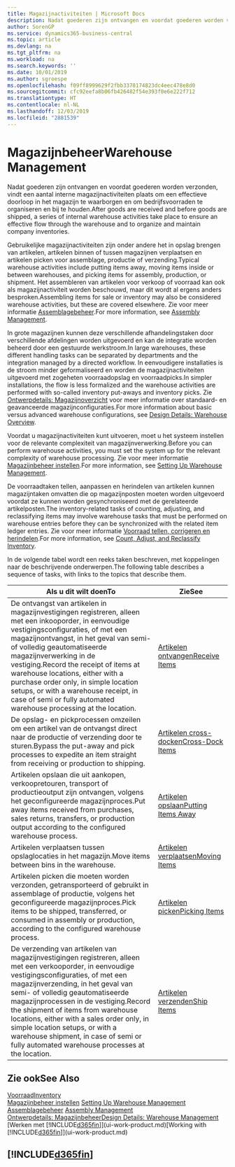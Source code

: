 ```yaml
---
title: Magazijnactiviteiten | Microsoft Docs
description: Nadat goederen zijn ontvangen en voordat goederen worden verzonden, vindt een aantal interne magazijnactiviteiten plaats om een effectieve doorloop in het magazijn te waarborgen en om bedrijfsvoorraden te organiseren en bij te houden.
author: SorenGP
ms.service: dynamics365-business-central
ms.topic: article
ms.devlang: na
ms.tgt_pltfrm: na
ms.workload: na
ms.search.keywords: ''
ms.date: 10/01/2019
ms.author: sgroespe
ms.openlocfilehash: f09ff8999629f2fbb3378174823dc4eec478e8d0
ms.sourcegitcommit: cfc92eefa8b06fb426482f54e393f0e6e222f712
ms.translationtype: HT
ms.contentlocale: nl-NL
ms.lasthandoff: 12/03/2019
ms.locfileid: "2881539"
---
```

# <a name="warehouse-management"></a><span data-ttu-id="baed4-103">Magazijnbeheer</span><span class="sxs-lookup"><span data-stu-id="baed4-103">Warehouse Management</span></span>
<span data-ttu-id="baed4-104">Nadat goederen zijn ontvangen en voordat goederen worden verzonden, vindt een aantal interne magazijnactiviteiten plaats om een effectieve doorloop in het magazijn te waarborgen en om bedrijfsvoorraden te organiseren en bij te houden.</span><span class="sxs-lookup"><span data-stu-id="baed4-104">After goods are received and before goods are shipped, a series of internal warehouse activities take place to ensure an effective flow through the warehouse and to organize and maintain company inventories.</span></span>

<span data-ttu-id="baed4-105">Gebruikelijke magazijnactiviteiten zijn onder andere het in opslag brengen van artikelen, artikelen binnen of tussen magazijnen verplaatsen en artikelen picken voor assemblage, productie of verzending.</span><span class="sxs-lookup"><span data-stu-id="baed4-105">Typical warehouse activities include putting items away, moving items inside or between warehouses, and picking items for assembly, production, or shipment.</span></span> <span data-ttu-id="baed4-106">Het assembleren van artikelen voor verkoop of voorraad kan ook als magazijnactiviteit worden beschouwd, maar dit wordt al ergens anders besproken.</span><span class="sxs-lookup"><span data-stu-id="baed4-106">Assembling items for sale or inventory may also be considered warehouse activities, but these are covered elsewhere.</span></span> <span data-ttu-id="baed4-107">Zie voor meer informatie [Assemblagebeheer](assembly-assemble-items.md).</span><span class="sxs-lookup"><span data-stu-id="baed4-107">For more information, see [Assembly Management](assembly-assemble-items.md).</span></span>  

<span data-ttu-id="baed4-108">In grote magazijnen kunnen deze verschillende afhandelingstaken door verschillende afdelingen worden uitgevoerd en kan de integratie worden beheerd door een gestuurde werkstroom.</span><span class="sxs-lookup"><span data-stu-id="baed4-108">In large warehouses, these different handling tasks can be separated by departments and the integration managed by a directed workflow.</span></span> <span data-ttu-id="baed4-109">In eenvoudigere installaties is de stroom minder geformaliseerd en worden de magazijnactiviteiten uitgevoerd met zogeheten voorraadopslag en voorraadpicks.</span><span class="sxs-lookup"><span data-stu-id="baed4-109">In simpler installations, the flow is less formalized and the warehouse activities are performed with so-called inventory put-aways and inventory picks.</span></span> <span data-ttu-id="baed4-110">Zie [Ontwerpdetails: Magazijnoverzicht](design-details-warehouse-overview.md) voor meer informatie over standaard- en geavanceerde magazijnconfiguraties.</span><span class="sxs-lookup"><span data-stu-id="baed4-110">For more information about basic versus advanced warehouse configurations, see [Design Details: Warehouse Overview](design-details-warehouse-overview.md).</span></span>

<span data-ttu-id="baed4-111">Voordat u magazijnactiviteiten kunt uitvoeren, moet u het systeem instellen voor de relevante complexiteit van magazijnverwerking.</span><span class="sxs-lookup"><span data-stu-id="baed4-111">Before you can perform warehouse activities, you must set the system up for the relevant complexity of warehouse processing.</span></span> <span data-ttu-id="baed4-112">Zie voor meer informatie [Magazijnbeheer instellen](warehouse-setup-warehouse.md).</span><span class="sxs-lookup"><span data-stu-id="baed4-112">For more information, see [Setting Up Warehouse Management](warehouse-setup-warehouse.md).</span></span>

<span data-ttu-id="baed4-113">De voorraadtaken tellen, aanpassen en herindelen van artikelen kunnen magazijntaken omvatten die op magazijnposten moeten worden uitgevoerd voordat ze kunnen worden gesynchroniseerd met de gerelateerde artikelposten.</span><span class="sxs-lookup"><span data-stu-id="baed4-113">The inventory-related tasks of counting, adjusting, and reclassifying items may involve warehouse tasks that must be performed on warehouse entries before they can be synchronized with the related item ledger entries.</span></span> <span data-ttu-id="baed4-114">Zie voor meer informatie [Voorraad tellen, corrigeren en herindelen](inventory-how-count-adjust-reclassify.md).</span><span class="sxs-lookup"><span data-stu-id="baed4-114">For more information, see [Count, Adjust, and Reclassify Inventory](inventory-how-count-adjust-reclassify.md).</span></span>

 <span data-ttu-id="baed4-115">In de volgende tabel wordt een reeks taken beschreven, met koppelingen naar de beschrijvende onderwerpen.</span><span class="sxs-lookup"><span data-stu-id="baed4-115">The following table describes a sequence of tasks, with links to the topics that describe them.</span></span>   

|<span data-ttu-id="baed4-116">**Als u dit wilt doen**</span><span class="sxs-lookup"><span data-stu-id="baed4-116">**To**</span></span>|<span data-ttu-id="baed4-117">**Zie**</span><span class="sxs-lookup"><span data-stu-id="baed4-117">**See**</span></span>|  
|------------|-------------|  
|<span data-ttu-id="baed4-118">De ontvangst van artikelen in magazijnvestigingen registreren, alleen met een inkooporder, in eenvoudige vestigingsconfiguraties, of met een magazijnontvangst, in het geval van semi- of volledig geautomatiseerde magazijnverwerking in de vestiging.</span><span class="sxs-lookup"><span data-stu-id="baed4-118">Record the receipt of items at warehouse locations, either with a purchase order only, in simple location setups, or with a warehouse receipt, in case of semi or fully automated warehouse processing at the location.</span></span>|[<span data-ttu-id="baed4-119">Artikelen ontvangen</span><span class="sxs-lookup"><span data-stu-id="baed4-119">Receive Items</span></span>](warehouse-how-receive-items.md)|
|<span data-ttu-id="baed4-120">De opslag- en pickprocessen omzeilen om een artikel van de ontvangst direct naar de productie of verzending door te sturen.</span><span class="sxs-lookup"><span data-stu-id="baed4-120">Bypass the put-away and pick processes to expedite an item straight from receiving or production to shipping.</span></span>|[<span data-ttu-id="baed4-121">Artikelen cross-docken</span><span class="sxs-lookup"><span data-stu-id="baed4-121">Cross-Dock Items</span></span>](warehouse-how-to-cross-dock-items.md)|    
|<span data-ttu-id="baed4-122">Artikelen opslaan die uit aankopen, verkoopretouren, transport of productieoutput zijn ontvangen, volgens het geconfigureerde magazijnproces.</span><span class="sxs-lookup"><span data-stu-id="baed4-122">Put away items received from purchases, sales returns, transfers, or production output according to the configured warehouse process.</span></span>|[<span data-ttu-id="baed4-123">Artikelen opslaan</span><span class="sxs-lookup"><span data-stu-id="baed4-123">Putting Items Away</span></span>](warehouse-put-away-items.md)|
|<span data-ttu-id="baed4-124">Artikelen verplaatsen tussen opslaglocaties in het magazijn.</span><span class="sxs-lookup"><span data-stu-id="baed4-124">Move items between bins in the warehouse.</span></span>|[<span data-ttu-id="baed4-125">Artikelen verplaatsen</span><span class="sxs-lookup"><span data-stu-id="baed4-125">Moving Items</span></span>](warehouse-move-items.md)|
|<span data-ttu-id="baed4-126">Artikelen picken die moeten worden verzonden, getransporteerd of gebruikt in assemblage of productie, volgens het geconfigureerde magazijnproces.</span><span class="sxs-lookup"><span data-stu-id="baed4-126">Pick items to be shipped, transferred, or consumed in assembly or production, according to the configured warehouse process.</span></span>|[<span data-ttu-id="baed4-127">Artikelen picken</span><span class="sxs-lookup"><span data-stu-id="baed4-127">Picking Items</span></span>](warehouse-pick-items.md)|
|<span data-ttu-id="baed4-128">De verzending van artikelen van magazijnvestigingen registreren, alleen met een verkooporder, in eenvoudige vestigingsconfiguraties, of met een magazijnverzending, in het geval van semi- of volledig geautomatiseerde magazijnprocessen in de vestiging.</span><span class="sxs-lookup"><span data-stu-id="baed4-128">Record the shipment of items from warehouse locations, either with a sales order only, in simple location setups, or with a warehouse shipment, in case of semi or fully automated warehouse processes at the location.</span></span>|[<span data-ttu-id="baed4-129">Artikelen verzenden</span><span class="sxs-lookup"><span data-stu-id="baed4-129">Ship Items</span></span>](warehouse-how-ship-items.md)|  

## <a name="see-also"></a><span data-ttu-id="baed4-130">Zie ook</span><span class="sxs-lookup"><span data-stu-id="baed4-130">See Also</span></span>  
[<span data-ttu-id="baed4-131">Voorraad</span><span class="sxs-lookup"><span data-stu-id="baed4-131">Inventory</span></span>](inventory-manage-inventory.md)  
<span data-ttu-id="baed4-132">[Magazijnbeheer instellen](warehouse-setup-warehouse.md)   </span><span class="sxs-lookup"><span data-stu-id="baed4-132">[Setting Up Warehouse Management](warehouse-setup-warehouse.md)   </span></span>  
<span data-ttu-id="baed4-133">[Assemblagebeheer](assembly-assemble-items.md)  </span><span class="sxs-lookup"><span data-stu-id="baed4-133">[Assembly Management](assembly-assemble-items.md)  </span></span>  
[<span data-ttu-id="baed4-134">Ontwerpdetails: Magazijnbeheer</span><span class="sxs-lookup"><span data-stu-id="baed4-134">Design Details: Warehouse Management</span></span>](design-details-warehouse-management.md)  
<span data-ttu-id="baed4-135">[Werken met [!INCLUDE[d365fin](includes/d365fin_md.md)]](ui-work-product.md)</span><span class="sxs-lookup"><span data-stu-id="baed4-135">[Working with [!INCLUDE[d365fin](includes/d365fin_md.md)]](ui-work-product.md)</span></span>  

## [!INCLUDE[d365fin](includes/free_trial_md.md)]  
